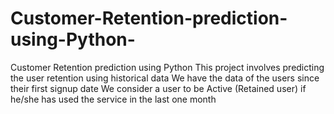 # Customer-Retention-prediction-using-Python-
Customer Retention prediction using Python
This project involves predicting the user retention using historical data
We have the data of the users since their first signup date 
We consider a user to be Active (Retained user) if he/she has used the service in the last one month

